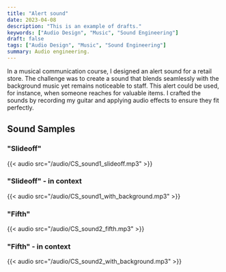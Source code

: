 ```yaml
---
title: "Alert sound"
date: 2023-04-08
description: "This is an example of drafts."
keywords: ["Audio Design", "Music", "Sound Engineering"]
draft: false
tags: ["Audio Design", "Music", "Sound Engineering"]
summary: Audio engineering.
---
```


In a musical communication course, I designed an alert sound for a retail store. The challenge was to create a sound that blends seamlessly with the background music yet remains noticeable to staff. This alert could be used, for instance, when someone reaches for valuable items. I crafted the sounds by recording my guitar and applying audio effects to ensure they fit perfectly.

## Sound Samples

### "Slideoff"
{{< audio src="/audio/CS_sound1_slideoff.mp3" >}}

### "Slideoff" - in context
{{< audio src="/audio/CS_sound1_with_background.mp3" >}}

### "Fifth"
{{< audio src="/audio/CS_sound2_fifth.mp3" >}}

### "Fifth" - in context
{{< audio src="/audio/CS_sound2_with_background.mp3" >}}
